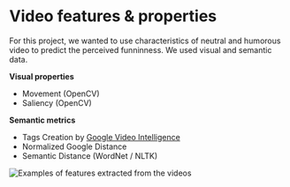 # Video features & properties

For this project, we wanted to use characteristics of neutral and humorous video to predict the perceived funninness. We used visual and semantic data.

**Visual properties**
- Movement (OpenCV)
- Saliency (OpenCV)

**Semantic metrics**
- Tags Creation by [Google Video Intelligence](https://cloud.google.com/video-intelligence)
- Normalized Google Distance
- Semantic Distance (WordNet / NLTK) 

![Examples of features extracted from the videos](Features_Examples.PNG)
